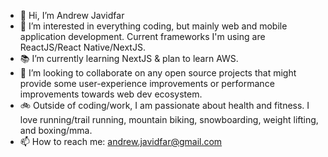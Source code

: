- 👋 Hi, I’m Andrew Javidfar
- 🧠 I’m interested in everything coding, but mainly web and mobile application development. Current frameworks I'm using are ReactJS/React Native/NextJS.
- 📚 I’m currently learning NextJS & plan to learn AWS.
- 🤜 I’m looking to collaborate on any open source projects that might provide some user-experience improvements or performance improvements towards web dev ecosystem.
- 🚲 Outside of coding/work, I am passionate about health and fitness. I love running/trail running, mountain biking, snowboarding, weight lifting, and boxing/mma. 
- 📫 How to reach me: andrew.javidfar@gmail.com

<!---
javida1492/javida1492 is a ✨ special ✨ repository because its `README.md` (this file) appears on your GitHub profile.
You can click the Preview link to take a look at your changes.
--->
